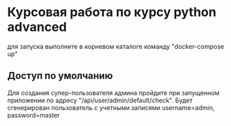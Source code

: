 
# Курсовая работа по курсу python advanced

для запуска выполните в корневом каталоге команду "docker-compose up"

## Доступ по умолчанию

Для создания супер-пользователя админа пройдите при запущенном приложении по адресу "/api/user/admin/default/check".
Будет сгенерирован пользователь с учетными записями username=admin, password=master
